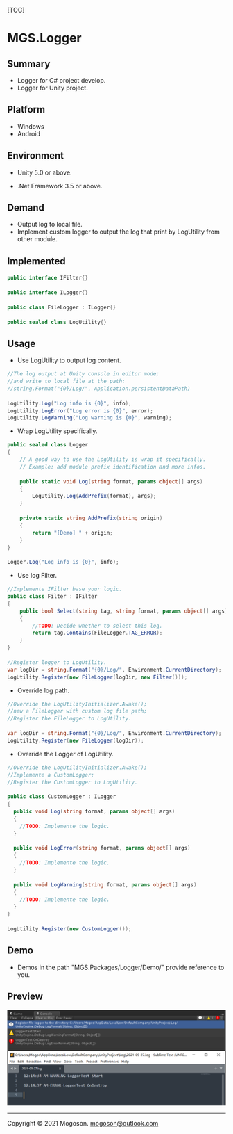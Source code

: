 [TOC]

# MGS.Logger

## Summary
- Logger for C# project develop.
- Logger for Unity project.

## Platform

- Windows
- Android

## Environment

- Unity 5.0 or above.

- .Net Framework 3.5 or above.

## Demand
- Output log to local file.
- Implement custom logger to output the log that print by LogUtility from other module.

## Implemented

```C#
public interface IFilter{}

public interface ILogger{}

public class FileLogger : ILogger{}

public sealed class LogUtility{}
```

## Usage
- Use LogUtility to output log content.

```C#
//The log output at Unity console in editor mode;
//and write to local file at the path:
//string.Format("{0}/Log/", Application.persistentDataPath)

LogUtility.Log("Log info is {0}", info);
LogUtility.LogError("Log error is {0}", error);
LogUtility.LogWarning("Log warning is {0}", warning);
```

- Wrap LogUtility specifically.

```C#
public sealed class Logger
{
    // A good way to use the LogUtility is wrap it specifically.
    // Example: add module prefix identification and more infos.

    public static void Log(string format, params object[] args)
    {
        LogUtility.Log(AddPrefix(format), args);
    }
    
    private static string AddPrefix(string origin)
    {
        return "[Demo] " + origin;
    }
}

Logger.Log("Log info is {0}", info);
```

- Use log Filter.

```C#
//Implemente IFilter base your logic.
public class Filter : IFilter
{
    public bool Select(string tag, string format, params object[] args)
    {
        //TODO: Decide whether to select this log.
        return tag.Contains(FileLogger.TAG_ERROR);
    }
}

//Register logger to LogUtility.
var logDir = string.Format("{0}/Log/", Environment.CurrentDirectory);
LogUtility.Register(new FileLogger(logDir, new Filter()));
```

- Override log path.

```c#
//Override the LogUtilityInitializer.Awake();
//new a FileLogger with custom log file path;
//Register the FileLogger to LogUtility.

var logDir = string.Format("{0}/Log/", Environment.CurrentDirectory);
LogUtility.Register(new FileLogger(logDir));
```

- Override the Logger of LogUtility.

```C#
//Override the LogUtilityInitializer.Awake();
//Implemente a CustomLogger;
//Register the CustomLogger to LogUtility.

public class CustomLogger : ILogger
{
  public void Log(string format, params object[] args)
  {
    //TODO: Implemente the logic.
  }

  public void LogError(string format, params object[] args)
  {
    //TODO: Implemente the logic.
  }

  public void LogWarning(string format, params object[] args)
  {
    //TODO: Implemente the logic.
  }
}

LogUtility.Register(new CustomLogger());
```


## Demo

- Demos in the path "MGS.Packages/Logger/Demo/" provide reference to you.

## Preview

![Logger Output](./Attachment/images/LoggerOutput.PNG)

------

Copyright © 2021 Mogoson.	mogoson@outlook.com